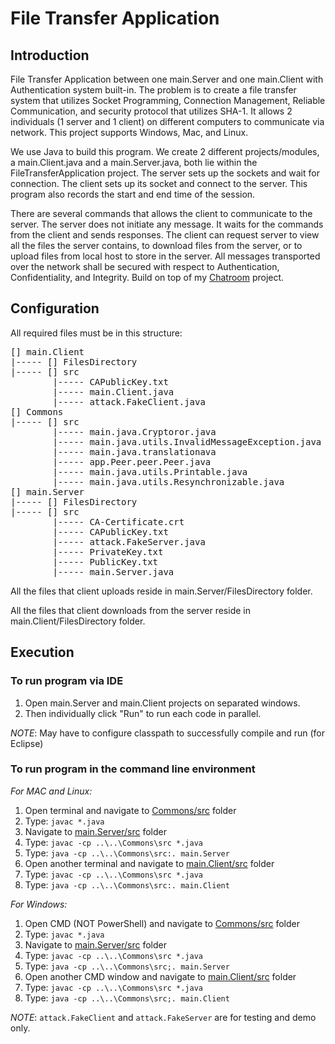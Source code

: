 # File Transfer Application

## Introduction

File Transfer Application between one main.Server and one main.Client with Authentication system built-in.
The problem is to create a file transfer system that utilizes Socket Programming, Connection Management, Reliable Communication, and security protocol that utilizes SHA-1. It allows 2 individuals (1 server and 1 client) on different computers to communicate via network. This project supports Windows, Mac, and Linux.

We use Java to build this program. We create 2 different projects/modules, a main.Client.java and a main.Server.java, both lie within the FileTransferApplication project. The server sets up the sockets and wait for connection. The client sets up its socket and connect to the server. This program also records the start and end time of the session.

There are several commands that allows the client to communicate to the server. The server does not initiate any message. It waits for the commands from the client and sends responses. The client can request server to view all the files the server contains, to download files from the server, or to upload files from local host to store in the server. All messages transported over the network shall be secured with respect to Authentication, Confidentiality, and Integrity.
Build on top of my [Chatroom](https://github.com/baonguyen96/Chatroom) project.

## Configuration

All required files must be in this structure:
<pre>
[] main.Client
|----- [] FilesDirectory
|----- [] src
        |----- CAPublicKey.txt
        |----- main.Client.java
        |----- attack.FakeClient.java
[] Commons
|----- [] src
        |----- main.java.Cryptoror.java
        |----- main.java.utils.InvalidMessageException.java
        |----- main.java.translationava
        |----- app.Peer.peer.Peer.java
        |----- main.java.utils.Printable.java
        |----- main.java.utils.Resynchronizable.java
[] main.Server
|----- [] FilesDirectory
|----- [] src
        |----- CA-Certificate.crt
        |----- CAPublicKey.txt
        |----- attack.FakeServer.java
        |----- PrivateKey.txt
        |----- PublicKey.txt
        |----- main.Server.java
</pre>

All the files that client uploads reside in main.Server/FilesDirectory folder.

All the files that client downloads from the server reside in main.Client/FilesDirectory folder.

## Execution

### To run program via IDE

1. Open main.Server and main.Client projects on separated windows.
2. Then individually click "Run" to run each code in parallel.

*NOTE*: May have to configure classpath to successfully compile and run (for Eclipse)

### To run program in the command line environment

*For MAC and Linux:*

1. Open terminal and navigate to [Commons/src](./Commons/src/) folder
2. Type: `javac *.java`
3. Navigate to [main.Server/src](./main.Server/src/) folder
4. Type: `javac -cp ..\..\Commons\src *.java`
5. Type: `java -cp ..\..\Commons\src:. main.Server`
6. Open another terminal and navigate to [main.Client/src](./main.Client/src/) folder
7. Type: `javac -cp ..\..\Commons\src *.java`
8. Type: `java -cp ..\..\Commons\src:. main.Client`

*For Windows:*

1. Open CMD (NOT PowerShell) and navigate to [Commons/src](./Commons/src/) folder
2. Type: `javac *.java`
3. Navigate to [main.Server/src](./main.Server/src/) folder
4. Type: `javac -cp ..\..\Commons\src *.java`
5. Type: `java -cp ..\..\Commons\src;. main.Server`
6. Open another CMD window and navigate to [main.Client/src](./main.Client/src/) folder
7. Type: `javac -cp ..\..\Commons\src *.java`
8. Type: `java -cp ..\..\Commons\src;. main.Client`

*NOTE*: `attack.FakeClient` and `attack.FakeServer` are for testing and demo only.
